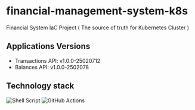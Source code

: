 # financial-management-system-k8s
Financial System IaC Project ( The source of truth for Kubernetes Cluster )

## Applications Versions

* Transactions API: <!-- txn-prd-start -->v1.0.0-25020712<!-- txn-prd-end -->
* Balances API: <!-- bal-prd-start -->v1.0.0-2502078<!-- bal-prd-end -->

## Technology stack

![Shell Script](https://img.shields.io/badge/shell_script-%23121011.svg?logo=gnu-bash&logoColor=white)
![GitHub Actions](https://img.shields.io/badge/githubactions-%232671E5.svg?logo=githubactions&logoColor=white)
